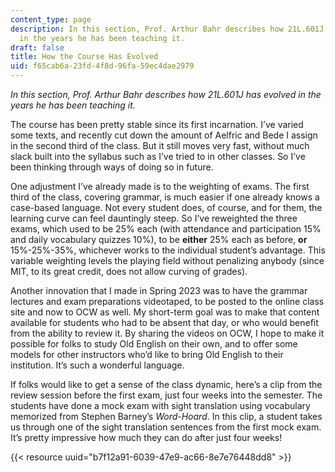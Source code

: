 ```yaml
---
content_type: page
description: In this section, Prof. Arthur Bahr describes how 21L.601J has evolved
  in the years he has been teaching it.
draft: false
title: How the Course Has Evolved
uid: f65cab6a-23fd-4f8d-96fa-59ec4dae2979
---
```

*In this section, Prof. Arthur Bahr describes how 21L.601J has evolved in the years he has been teaching it.*

The course has been pretty stable since its first incarnation. I’ve varied some texts, and recently cut down the amount of Aelfric and Bede I assign in the second third of the class. But it still moves very fast, without much slack built into the syllabus such as I’ve tried to in other classes. So I’ve been thinking through ways of doing so in future. 

One adjustment I’ve already made is to the weighting of exams. The first third of the class, covering grammar, is much easier if one already knows a case-based language. Not every student does, of course, and for them, the learning curve can feel dauntingly steep. So I’ve reweighted the three exams, which used to be 25% each (with attendance and participation 15% and daily vocabulary quizzes 10%), to be **either** 25% each as before, **or** 15%-25%-35%, whichever works to the individual student’s advantage. This variable weighting levels the playing field without penalizing anybody (since MIT, to its great credit, does not allow curving of grades).

Another innovation that I made in Spring 2023 was to have the grammar lectures and exam preparations videotaped, to be posted to the online class site and now to OCW as well. My short-term goal was to make that content available for students who had to be absent that day, or who would benefit from the ability to review it. By sharing the videos on OCW, I hope to make it possible for folks to study Old English on their own, and to offer some models for other instructors who’d like to bring Old English to their institution. It’s such a wonderful language.

If folks would like to get a sense of the class dynamic, here’s a clip from the review session before the first exam, just four weeks into the semester. The students have done a mock exam with sight translation using vocabulary memorized from Stephen Barney’s *Word-Hoard*. In this clip, a student takes us through one of the sight translation sentences from the first mock exam. It’s pretty impressive how much they can do after just four weeks!

{{< resource uuid="b7f12a91-6039-47e9-ac66-8e7e76448dd8" >}}